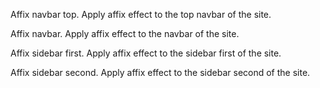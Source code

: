 Affix navbar top. Apply affix effect to the top navbar of the site.

Affix navbar. Apply affix effect to the navbar of the site.

Affix sidebar first. Apply affix effect to the sidebar first of the site.

Affix sidebar second. Apply affix effect to the sidebar second of the site.